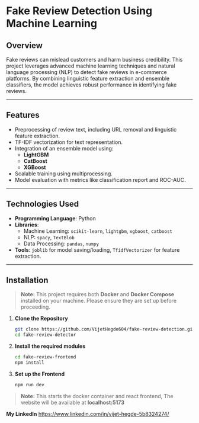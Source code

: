 # **Fake Review Detection Using Machine Learning**

## **Overview**
Fake reviews can mislead customers and harm business credibility. This project leverages advanced machine learning techniques and natural language processing (NLP) to detect fake reviews in e-commerce platforms. By combining linguistic feature extraction and ensemble classifiers, the model achieves robust performance in identifying fake reviews.

---

## **Features**
- Preprocessing of review text, including URL removal and linguistic feature extraction.
- TF-IDF vectorization for text representation.
- Integration of an ensemble model using:
  - **LightGBM**
  - **CatBoost**
  - **XGBoost**
- Scalable training using multiprocessing.
- Model evaluation with metrics like classification report and ROC-AUC.

---

## **Technologies Used**
- **Programming Language**: Python
- **Libraries**: 
  - Machine Learning: `scikit-learn`, `lightgbm`, `xgboost`, `catboost`
  - NLP: `spacy`, `TextBlob`
  - Data Processing: `pandas`, `numpy`
- **Tools**: `joblib` for model saving/loading, `TfidfVectorizer` for feature extraction.

---

## **Installation**
> **Note:** This project requires both **Docker** and **Docker Compose** installed on your machine. Please ensure they are set up before proceeding.
1. **Clone the Repository**
   ```bash
   git clone https://github.com/VijetHegde604/fake-review-detection.git
   cd fake-review-detector
   ```
2. **Install the required modules**
   ```bash
   cd fake-review-frontend
   npm install
   ```
3. **Set up the Frontend**
   ```bash
   npm run dev
   ```
> **Note:** This starts the docker container and react frontend, 
> The website will be available at **localhost:5173**


**My LinkedIn**
https://www.linkedin.com/in/vijet-hegde-5b8324274/
   
